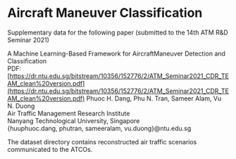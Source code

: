 # Aircraft Maneuver Classification

Supplementary data for the following paper (submitted to the 14th ATM R&D Seminar 2021)

A Machine Learning-Based Framework for AircraftManeuver Detection and Classification  
PDF: [https://dr.ntu.edu.sg/bitstream/10356/152776/2/ATM_Seminar2021_CDR_TEAM_clean%20version.pdf](https://dr.ntu.edu.sg/bitstream/10356/152776/2/ATM_Seminar2021_CDR_TEAM_clean%20version.pdf)
Phuoc H. Dang, Phu N. Tran, Sameer Alam, Vu N. Duong  
Air Traffic Management Research Institute  
Nanyang Technological University, Singapore  
{huuphuoc.dang, phutran, sameeralam, vu.duong}@ntu.edu.sg

The dataset directory contains reconstructed air traffic scenarios communicated to the ATCOs.
